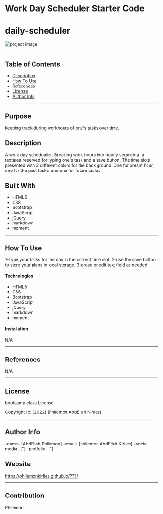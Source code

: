 # Work Day Scheduler Starter Code
# daily-scheduler
<!-- # project name -->

![project image](https://github.com/PhilemonKirlles/daily-scheduler/blob/3592a8a79bfee5d1a0824767f21338c60554a5f8/assets/images/Work%20Day%20Scheduler%20(1).gif
)


---

## Table of Contents

- [Description](#description)
- [How To Use](#how-to-use)
- [References](#references)
- [License](#license)
- [Author Info](#author-info)

---
## Purpose
keeping track during workhours of one's tasks over time. 

## Description
A work day schedualler. Breaking work hours into hourly segmenta. a textarea reserved for typing one's task and a save button. The time slots presented with 3 different colors for the back ground. One for presnt hour, one for the past tasks, and one for future tasks. 

## Built With
* HTML5
* CSS
* Bootstrap
* JavaScript
* jQuery
* markdown
* moment 
---

## How To Use
1-Type your tasks for the day in the correct time slot. 
2-use the save button to store your plans in local storage.
3-erase or edit text field as needed

#### Technologies
* HTML5
* CSS
* Bootstrap
* JavaScript
* jQuery
* markdown
* moment 

#### Installation
N/A

---

## References
N/A

---

## License

bootcamp class License

Copyright (c) [2022] [Philemon AbdEllah Kirlles]

---

## Author Info


-name- [AbdEllah,Philemon]
-email- [philemon AbdEllah Kirlles]
-social media- ["]
-protfolio- ["]

## Website
https://philemonkirlles.github.io/???/

---

## Contribution
Philemon

